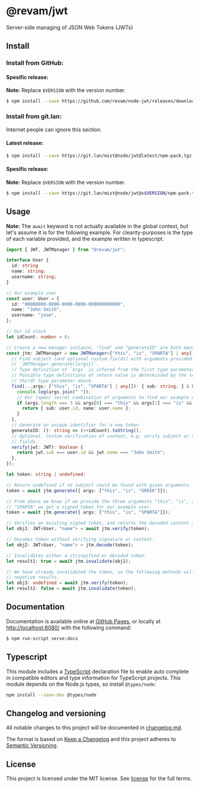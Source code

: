 # @revam/jwt

Server-side managing of JSON Web Tokens (JWTs)

## Install

### Install from GitHub:

#### Spesific release:

**Note:** Replace `$VERSION` with the version number.

```sh
$ npm install --save https://github.com/revam/node-jwt/releases/download/v$VERSION/package.tgz
```

### Install from git.lan:

Internet people can ignore this section.

#### Latest release:

```sh
$ npm install --save https://git.lan/mist@node/jwt@latest/npm-pack.tgz
```

#### Spesific release:

**Note:** Replace `$VERSION` with the version number.

```sh
$ npm install --save https://git.lan/mist@node/jwt@v$VERSION/npm-pack.tgz
```

## Usage

**Note:** The `await` keyword is not actually available in the global context,
but let's assume it is for the following example. For clearity-purposes is the
type of each variable provided, and the example written in typescript.

```typescript
import { JWT, JWTManager } from "@revam/jwt";

interface User {
  id: string
  name: string;
  username: string;
}

// Our example user
const user: User = {
  id: "00000000-0000-0000-0000-000000000000",
  name: "John Smith",
  username: "josm",
};

// Our id stack
let idCount: number = 0;

// Create a new manager instance, "find" and "generateID" are both mandatory.
const jtm: JWTManager = new JWTManager<["this", "is", "SPARTA"] | any[], User, "name">({
  // Find subject (and optional custom fields) with arguments provided to
  // `JWTManager.generate({args})`.
  // Type definition of `args` is infered from the first type parameterer above.
  // Possible type definitions of return value is determinded by the second (and
  // third) type parameter above.
  find(...args: ["this", "is", "SPARTA"] | any[]): { sub: string; } & Pick<User, "name"> {
    console.log(args.join(" "));
    // Our (open) secret combination of arguments to find our example user.
    if (args.length === 3 && args[0] === "this" && args[1] === "is" && args[2] === "SPARTA") {
      return { sub: user.id, name: user.name };
    }
  },
  // Generate an unique identifier for a new token
  generateID: (): string => (++idCount).toString(),
  // Optional. Custom verification of content, e.g. verify subject or custom
  // fields.
  verify(jwt: JWT): boolean {
    return jwt.sub === user.id && jwt.name === "John Smith";
  },
});

let token: string | undefined;

// Return undefined if no subject could be found with given arguments.
token = await jtm.generate({ args: ["this", "is", "GREEK"]});

// From above we know if we provide the three arguments "this", "is", and
// "SPARTA" we get a signed token for our example user.
token = await jtm.generate({ args: ["this", "is", "SPARTA"]});

// Verifies an existing signed token, and returns the decoded content if successfull.
let obj1: JWT<User, "name"> = await jtm.verify(token);

// Decodes token without verifying signature or content.
let obj2: JWT<User, "name"> = jtm.decode(token);

// Invalidates either a stringified or decoded token.
let result1: true = await jtm.invalidate(obj1);

// We have already invalidated the token, so the following methods will return
// negative results.
let obj3: undefined = await jtm.verify(token);
let result2: false = await jtm.invalidate(token);

```

## Documentation

Documentation is available online at
[GitHub Pages](https://revam.github.io/node-jwt/), or locally at
[http://localhost:8080/](http://localhost:8080/) with the following command:

```sh
$ npm run-script serve:docs
```

## Typescript

This module includes a [TypeScript](https://www.typescriptlang.org/)
declaration file to enable auto complete in compatible editors and type
information for TypeScript projects. This module depends on the Node.js
types, so install `@types/node`:

```sh
npm install --save-dev @types/node
```

## Changelog and versioning

All notable changes to this project will be documented in [changelog.md](./changelog.md).

The format is based on [Keep a Changelog](http://keepachangelog.com/en/1.0.0/)
and this project adheres to [Semantic Versioning](http://semver.org/spec/v2.0.0.html).

## License

This project is licensed under the MIT license. See [license](./license) for the
full terms.
